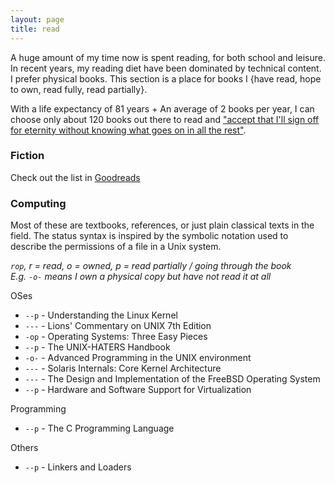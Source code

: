 ```yaml
---
layout: page
title: read 
---
```


A huge amount of my time now is spent reading, for both school and leisure. In recent years, my reading diet have been dominated by technical content. I prefer physical books. This section is a place for books I {have read, hope to own, read fully, read partially}.

With a life expectancy of 81 years + An average of 2 books per year, I can choose only about 120 books out there to read and ["accept that I'll sign off for eternity without knowing what goes on in all the rest"](https://waitbutwhy.com/2015/12/the-tail-end.html).

### Fiction

Check out the list in [Goodreads](https://goodreads.com/orangerouter)


### Computing 

Most of these are textbooks, references, or just plain classical texts in the field. The status syntax is inspired by the symbolic notation used to describe the permissions of a file in a Unix system. 

*`rop`, r = read, o = owned, p = read partially / going through the book*\
*E.g. `-o-` means I own a physical copy but have not read it at all*

OSes
- `--p` - Understanding the Linux Kernel
- `---` - Lions' Commentary on UNIX 7th Edition
- `-op` - Operating Systems: Three Easy Pieces
- `--p` - The UNIX-HATERS Handbook
- `-o-` - Advanced Programming in the UNIX environment
- `---` - Solaris Internals: Core Kernel Architecture
- `---` - The Design and Implementation of the FreeBSD Operating System
- `--p` - Hardware and Software Support for Virtualization

Programming
- `--p` - The C Programming Language

Others
- `--p` - Linkers and Loaders


